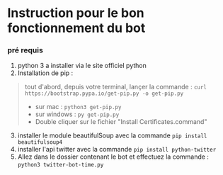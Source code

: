 # Instruction pour le bon fonctionnement du bot

  ### pré requis
1. python 3 a installer via le site officiel python
2. Installation de pip :
> tout d'abord, depuis votre terminal, lançer la commande : ```curl https://bootstrap.pypa.io/get-pip.py -o get-pip.py```
>  - sur mac : ```python3 get-pip.py```
>  - sur windows : ```py get-pip.py```
>  - Double cliquer sur le fichier "Install Certificates.command"

3. installer le module beautifulSoup avec la commande ```pip install beautifulsoup4```
4. installer l'api twitter avec la commande ```pip install python-twitter```
5. Allez dans le dossier contenant le bot et effectuez la commande : ```python3 twitter-bot-time.py```
